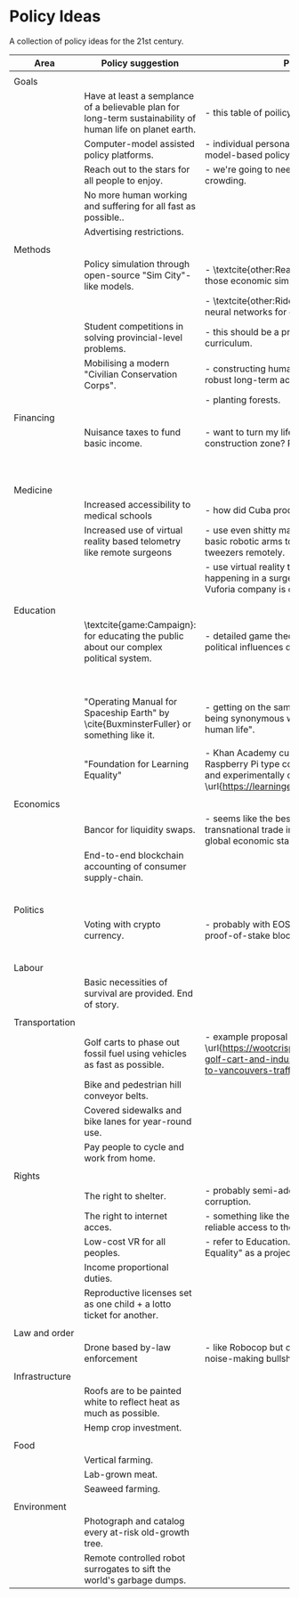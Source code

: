# Policy Ideas  
A collection of policy ideas for the 21st century.  

| Area           | Policy suggestion                                                                                           | Policy details                                                                                                                                                            | Empirical support                                                         | Other notes                                                                                                                                                                              |
|----------------|-------------------------------------------------------------------------------------------------------------|---------------------------------------------------------------------------------------------------------------------------------------------------------------------------|---------------------------------------------------------------------------|------------------------------------------------------------------------------------------------------------------------------------------------------------------------------------------|
|                |                                                                                                             |                                                                                                                                                                           |                                                                           |                                                                                                                                                                                          |
| Goals          |                                                                                                             |                                                                                                                                                                           |                                                                           |                                                                                                                                                                                          |
|                | Have at least a semplance of a believable plan for long-term sustainability of human life on planet earth. | - this table of poilicy ideas.                                                                                                                                             |                                                                           |                                                                                                                                                                                          |
|                | Computer-model assisted policy platforms.                                                                   | - individual personalities must give away to model-based policy proposals.                                                                                                |                                                                           |                                                                                                                                                                                          |
|                | Reach out to the stars for all people to enjoy.                                                             | - we're going to need to go to space due to over-crowding.                                                                                                                |                                                                           |                                                                                                                                                                                          |
|                | No more human working and suffering for all fast as possible..                                              |                                                                                                                                                                           |                                                                           |                                                                                                                                                                                          |
|                | Advertising restrictions.                                                                                   |                                                                                                                                                                           |                                                                           |                                                                                                                                                                                          |
|                |                                                                                                             |                                                                                                                                                                           |                                                                           |                                                                                                                                                                                          |
| Methods        |                                                                                                             |                                                                                                                                                                           |                                                                           |                                                                                                                                                                                          |
|                | Policy simulation through open-source "Sim City"-like models.                                               | - \textcite{other:ReadingTheNewsEpisode6}" on those economic simulations.                                                                                                 | - \url{https://blog.salesforceairesearch.com/the-ai-economist/}           | - \url{https://www.youtube.com/watch?v=nCMTTB3MKuw}                                                                                                                                      |
|                |                                                                                                             | - \textcite{other:RidealongsEarle2029} on fractal neural networks for open-source "Metropolis".                                                                           | - \url{https://arxiv.org/abs/2002.03896}                                   | - \url{https://savingforecast.com}                                                                                                                                                       |
|                | Student competitions in solving provincial-level problems.                                                  | - this should be a practical part of any school curriculum.                                                                                                              |                                                                           | - connected with \textcite{area:Education}.                                                                                                                                              |
|                | Mobilising a modern "Civilian Conservation Corps".                                                          | - constructing human resettlement zones with robust long-term accounting for climate change.                                                                              | - success of depression era New Deal CCC.                                 | - url{https://vimeo.com/150192017}                                                                                                                                                       |
|                |                                                                                                             | - planting forests.                                                                                                                                                       |                                                                           |                                                                                                                                                                                          |
|                |                                                                                                             |                                                                                                                                                                           |                                                                           |                                                                                                                                                                                          |
| Financing      |                                                                                                             |                                                                                                                                                                           |                                                                           |                                                                                                                                                                                          |
|                | Nuisance taxes to fund basic income.                                                                        | - want to turn my life into a 5 year long construction zone? Pay me, idiot.                                                                                               | - "positive tariffs" in "The Green Economy" by \cite{Jacobs1993}.         | - \url{https://www.youtube.com/playlist?list=PLh9Uewtj3bwlGhG7rFy0D4fM8x7gpnFhf}                                                                                                         |
|                |                                                                                                             |                                                                                                                                                                           | - evidence of what goes on: \textcite{<other:PlaylistIrritiatingNoises>}. |                                                                                                                                                                                          |
|                |                                                                                                             |                                                                                                                                                                           |                                                                           |                                                                                                                                                                                          |
|                |                                                                                                             |                                                                                                                                                                           |                                                                           |                                                                                                                                                                                          |
| Medicine       |                                                                                                             |                                                                                                                                                                           |                                                                           |                                                                                                                                                                                          |
|                | Increased accessibility to medical schools                                                                  | - how did Cuba produce so many doctors?                                                                                                                                   | - Cuba's results.                                                         | - connected with \textcite{area:Education}.                                                                                                                                              |
|                | Increased use of virtual reality based telometry like remote surgeons                                       | - use even shitty machine learning systems and basic robotic arms to operate a scalpel and tweezers remotely.                                                             | - popularity of VR anatomy tours.                                         |- \url{https://developer.vuforia.com/}                                                                                                                                                                                         |
|                |                                                                                                             | - use virtual reality to visualize wtf is actually happening in a surgery, similar to the way that Vuforia company is developing.                                         | - literal research papers on the topic.                                   |                                                                                                                                                     |
|                |                                                                                                             |                                                                                                                                                                           |                                                                           |                                                                                                                                                                                          |
|                |                                                                                                             |                                                                                                                                                                           |                                                                           |                                                                                                                                                                                          |
| Education      |                                                                                                             |                                                                                                                                                                           |                                                                           |                                                                                                                                                                                          |
|                | \textcite{game:Campaign}:  for educating the public about our complex political system.                     | - detailed game theoretic models of realistic political influences dressed up as fun.                                                                                     | - the RAND corporation and war gaming.                                    | - \url{https://github.com/jordanbCS/Campaign}.                                                                                                                                           |
|                |                                                                                                             |                                                                                                                                                                           | - specific international multilateral relations in general.               |                                                                                                                                                                                          |
|                |                                                                                                             |                                                                                                                                                                           |                                                                           |                                                                                                                                                                                          |
|                | "Operating Manual for Spaceship Earth" by \cite{BuxminsterFuller} or something like it.                     | - getting on the same page with something like this being synonymous with "continued existence of human life".                                                            |                                                                           |                                                                                                                                                                                          |
|                |                                                                                                             |                                                                                                                                                                           |                                                                           |                                                                                                                                                                                          |
|                | "Foundation for Learning Equality"                                                                          | - Khan Academy curriculum daisy chained with Raspberry Pi type computers for internet access and experimentally optimized: \url{https://learningequality.org/}            | - popularity in developing countries and the prison system etc…           |                                                                                                                                                                                          |
|                |                                                                                                             |                                                                                                                                                                           |                                                                           |                                                                                                                                                                                          |
| Economics      |                                                                                                             |                                                                                                                                                                           |                                                                           |                                                                                                                                                                                          |
|                | Bancor for liquidity swaps.                                                                                 | - seems like the best candidate for mitigating transnational trade imbalances in the service of global economic stability.                                                |                                                                           | - \url{https://bancor.network}                                                                                                                                                           |
|                | End-to-end blockchain accounting of consumer supply-chain.                                                  |                                                                                                                                                                           |                                                                           |                                                                                                                                                                                          |
|                |                                                                                                             |                                                                                                                                                                           |                                                                           | - \url{https://www.youtube.com/watch?v=_XdVjBOb04Y}                                                                                                                                      |
|                |                                                                                                             |                                                                                                                                                                           |                                                                           |                                                                                                                                                                                          |
| Politics       |                                                                                                             |                                                                                                                                                                           |                                                                           |                                                                                                                                                                                          |
|                | Voting with crypto currency.                                                                                | - probably with EOS as most tested delegated-proof-of-stake blockchain.                                                                                                   | - sustained extistence for about five years now.                          | - \url{https://eos.io/}                                                                                                                                                                  |
|                |                                                                                                             |                                                                                                                                                                           |                                                                           | - \url{https://votecoin.com}                                                                                                                                                             |
|                |                                                                                                             |                                                                                                                                                                           |                                                                           |                                                                                                                                                                                          |
| Labour         |                                                                                                             |                                                                                                                                                                           |                                                                           |                                                                                                                                                                                          |
|                | Basic necessities of survival are provided. End of story.                                                  |                                                                                                                                                                           |                                                                           |                                                                                                                                                                                          |
|                |                                                                                                             |                                                                                                                                                                           |                                                                           |                                                                                                                                                                                          |
| Transportation |                                                                                                             |                                                                                                                                                                           |                                                                           |                                                                                                                                                                                          |
|                | Golf carts to phase out fossil fuel using vehicles as fast as possible.                                     | - example proposal for Vancouver, BC: \url{https://wootcrisp.com/policy/2022/03/03/the-golf-cart-and-industrial-conveyor-belt-solution-to-vancouvers-traffic-congestion/} | - Isla Holbox, Mexico.                                                    | - \url{https://www.vice.com/en/article/y3vny5/glorified-electric-golf-carts-for-all}                                                                                                     |
|                | Bike and pedestrian hill conveyor belts.                                                                    |                                                                                                                                                                           | - \url{reddit.com/r/carfree}                                              | - url{https://www.washingtonpost.com/lifestyle/travel/isla-holbox-a-mexican-island-that-retains-its-distinct-small-town-vibe/2019/02/21/341bf150-3170-11e9-8ad3-9a5b113ecd3c_story.html} |
|                | Covered sidewalks and bike lanes for year-round use.                                                        |                                                                                                                                                                           | - Trundheim, Norway.                                                      | - \url{https://www.reddit.com/r/Damnthatsinteresting/comments/qmt13o/in_south_korea_the_solar_panels_in_the_middle_of/}                                                                  |
|                | Pay people to cycle and work from home.                                                                     |                                                                                                                                                                           |                                                                           | - url{https://www.vancouverisawesome.com/opinion/opinion-limit-post-covid-19-traffic-paying-people-to-cycle-instead-drive-2338791}                                                       |
|                |                                                                                                             |                                                                                                                                                                           |                                                                           |                                                                                                                                                                                          |
| Rights         |                                                                                                             |                                                                                                                                                                           |                                                                           |                                                                                                                                                                                          |
|                | The right to shelter.                                                                                       | - probably semi-addressable by seizing assets of corruption.                                                                                                              |                                                                           |                                                                                                                                                                                          |
|                | The right to internet acces.                                                                                | - something like the half the world does not have reliable access to the internet.                                                                                        |                                                                           |                                                                                                                                                                                          |
|                | Low-cost VR for all peoples.                                                                                | - refer to Education."Foundation for Learning Equality" as a project template.                                                                                            |                                                                           |                                                                                                                                                                                          |
|                | Income proportional duties.                                                                                 |                                                                                                                                                                           | - Finalnd's graded speeding ticket system for example.                    |                                                                                                                                                                                          |
|                | Reproductive licenses set as one child + a lotto ticket for another.                                        |                                                                                                                                                                           |                                                                           |                                                                                                                                                                                          |
|                |                                                                                                             |                                                                                                                                                                           |                                                                           |                                                                                                                                                                                          |
| Law and order  |                                                                                                             |                                                                                                                                                                           |                                                                           |                                                                                                                                                                                          |
|                | Drone based by-law enforcement                                                                              | - like Robocop but coming for your chimneys and noise-making bullshit.                                                                                                    |                                                                           |                                                                                                                                                                                          |
|                |                                                                                                             |                                                                                                                                                                           |                                                                           |                                                                                                                                                                                          |
| Infrastructure |                                                                                                             |                                                                                                                                                                           |                                                                           |                                                                                                                                                                                          |
|                | Roofs are to be painted white to reflect heat as much as possible.                                          |                                                                                                                                                                           |                                                                           | - \url{https://www.smithsonianmag.com/innovation/ultra-white-paint-may-someday-replace-air-conditioning-180977560/}                                                                      |
|                | Hemp crop investment.                                                                                       |                                                                                                                                                                           |                                                                           |                                                                                                                                                                                          |
|                |                                                                                                             |                                                                                                                                                                           |                                                                           |                                                                                                                                                                                          |
| Food           |                                                                                                             |                                                                                                                                                                           |                                                                           |                                                                                                                                                                                          |
|                | Vertical farming.                                                                                           |                                                                                                                                                                           |                                                                           |                                                                                                                                                                                          |
|                | Lab-grown meat.                                                                                             |                                                                                                                                                                           |                                                                           |                                                                                                                                                                                          |
|                | Seaweed farming.                                                                                            |                                                                                                                                                                           |                                                                           | - \url{https://www.frontiersin.org/articles/10.3389/fmars.2017.00100/full}                                                                                                               |
|                |                                                                                                             |                                                                                                                                                                           |                                                                           |                                                                                                                                                                                          |
| Environment    |                                                                                                             |                                                                                                                                                                           |                                                                           |                                                                                                                                                                                          |
|                | Photograph and catalog every at-risk old-growth tree.                                                       |                                                                                                                                                                           |                                                                           |                                                                                                                                                                                          |
|                | Remote controlled robot surrogates to sift the world's garbage dumps.                                       |                                                                                                                                                                           |                                                                           |                                                                                                                                                                                          |

